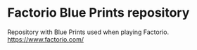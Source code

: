 # Factorio Blue Prints repository

Repository with Blue Prints used when playing Factorio. https://www.factorio.com/